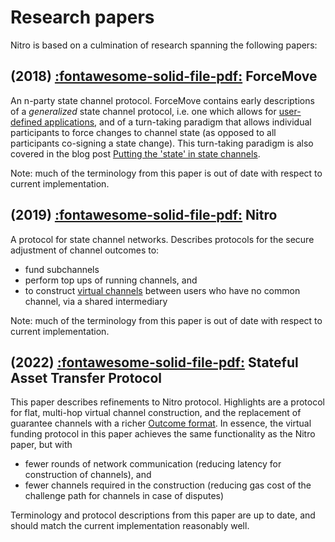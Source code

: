 # Research papers

Nitro is based on a culmination of research spanning the following papers:

## (2018) [:fontawesome-solid-file-pdf:](https://magmo.com/force-move-games.pdf) ForceMove

An n-party state channel protocol. ForceMove contains early descriptions of a _generalized_ state channel protocol, i.e. one which allows for [user-defined applications](./protocol-tutorial/0010-states-channels.md#appdefinition), and of a turn-taking paradigm that allows individual participants to force changes to channel state (as opposed to all participants co-signing a state change). This turn-taking paradigm is also covered in the blog post [Putting the 'state' in state channels](https://blog.statechannels.org/putting-the-state-in-state-channels/).

Note: much of the terminology from this paper is out of date with respect to current implementation.

## (2019) [:fontawesome-solid-file-pdf:](https://magmo.com/nitro-protocol.pdf) Nitro

A protocol for state channel networks. Describes protocols for the secure adjustment of channel outcomes to:

- fund subchannels
- perform top ups of running channels, and
- to construct [virtual channels](https://blog.statechannels.org/virtual-channels/) between users who have no common channel, via a shared intermediary

Note: much of the terminology from this paper is out of date with respect to current implementation.

## (2022) [:fontawesome-solid-file-pdf:](https://statechannels.github.io/satp_paper/satp.pdf) Stateful Asset Transfer Protocol

This paper describes refinements to Nitro protocol. Highlights are a protocol for flat, multi-hop virtual channel construction, and the replacement of guarantee channels with a richer [Outcome format](./protocol-tutorial/0030-outcomes.md). In essence, the virtual funding protocol in this paper achieves the same functionality as the Nitro paper, but with

- fewer rounds of network communication (reducing latency for construction of channels), and
- fewer channels required in the construction (reducing gas cost of the challenge path for channels in case of disputes)

Terminology and protocol descriptions from this paper are up to date, and should match the current implementation reasonably well.
